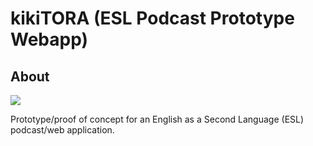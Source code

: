 # kikiTORA (ESL Podcast Prototype Webapp)

## About

![](readme_images/landing-kiki-5.png)

Prototype/proof of concept for an English as a Second Language (ESL) podcast/web application.
